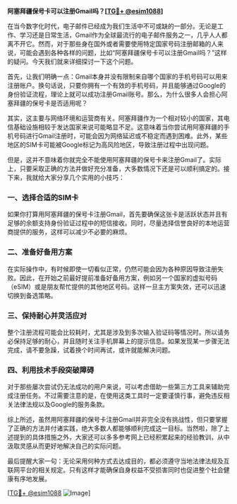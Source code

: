 **阿塞拜疆保号卡可以注册Gmail吗？[[TG💪+ @esim1088](https://t.me/s/esim1088)]**

在当今数字化时代，电子邮件已经成为我们生活中不可或缺的一部分。无论是工作、学习还是日常生活，Gmail作为全球最流行的电子邮件服务之一，几乎人人都离不开它。然而，对于那些身在国外或者需要使用特定国家号码注册邮箱的人来说，可能会遇到各种各样的问题，比如“阿塞拜疆保号卡可以注册Gmail吗？”这样的疑问。今天我们就来详细探讨一下这个问题。

首先，让我们明确一点：Gmail本身并没有限制来自哪个国家的手机号码可以用来注册账户。换句话说，只要你拥有一个有效的手机号码，并且能够通过Google的身份验证流程，理论上就可以成功注册Gmail账号。那么，为什么很多人会担心阿塞拜疆的保号卡是否适用呢？

其实，这主要与网络环境和运营商有关。阿塞拜疆作为一个相对较小的国家，其电信基础设施相较于发达国家来说可能略显不足。这意味着当你尝试用阿塞拜疆的手机号码进行Gmail注册时，可能会因为网络延迟或不稳定而遇到困难。此外，某些地区的SIM卡可能被Google标记为高风险地区，导致注册过程中出现问题。

但是，这并不意味着你就完全不能使用阿塞拜疆的保号卡来注册Gmail了。实际上，只要采取正确的方法并做好充分准备，大多数情况下还是可以顺利搞定的。接下来，我就给大家分享几个实用的小技巧：

### 一、选择合适的SIM卡

如果你打算用阿塞拜疆的保号卡注册Gmail，首先要确保这张卡是活跃状态并且有足够的余额支持身份验证过程中的短信接收。同时，尽量选择信誉良好的本地运营商提供的服务，这样可以减少不必要的麻烦。

### 二、准备好备用方案

在实际操作中，有时候即使一切看似正常，仍然可能会因为各种原因导致注册失败。因此，在开始之前最好提前准备好备用方案，例如另一个国家的虚拟号码（eSIM）或是朋友帮忙提供的其他地区号码。这样一旦主方案失效，还可以迅速切换到备选策略。

### 三、保持耐心并灵活应对

整个注册流程可能会比较耗时，尤其是涉及到多次输入验证码等情况时。所以请务必保持足够的耐心，并且随时关注手机屏幕上的提示信息。如果发现某一步骤无法完成，请不要急躁，试着换个时间再试，或许就能解决问题。

### 四、利用技术手段突破障碍

对于那些屡次尝试仍无法成功的用户来说，可以考虑借助一些第三方工具来辅助完成注册任务。不过需要注意的是，在使用这类工具时一定要谨慎行事，避免违反相关法律法规以及Google的服务条款。

综上所述，虽然用阿塞拜疆的保号卡注册Gmail并非完全没有挑战性，但只要掌握了正确的方法并付诸实践，绝大多数人都能够顺利完成这一目标。当然啦，除了上述提到的具体措施之外，大家还可以多多参考网上已经积累起来的经验教训，从中汲取灵感从而更好地解决自己的实际问题。

最后提醒大家一句：无论采用何种方式去达成目的，都必须遵守当地法律法规及互联网平台的相关规定。只有这样才能确保自身权益不受损害同时也促进整个社会健康有序地发展。

[[TG💪+ @esim1088](https://t.me/s/esim1088) ![Image](https://i.postimg.cc/4NQfJmqS/Snipaste-2025-05-13-00-14-12.png)]